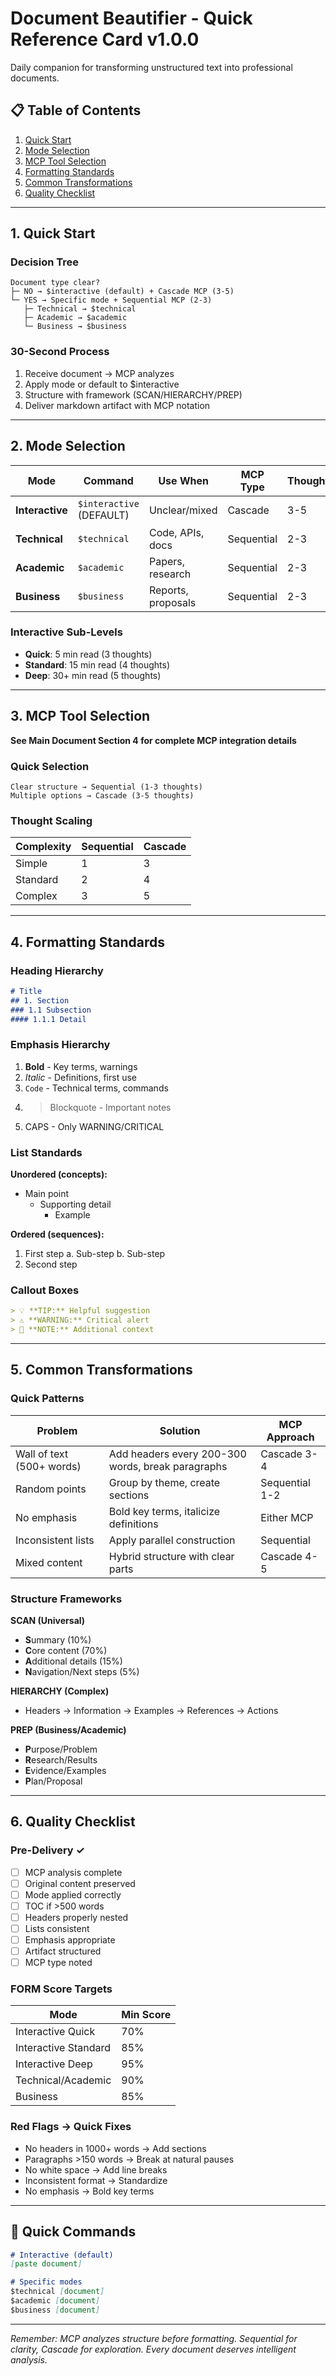 # Document Beautifier - Quick Reference Card v1.0.0

Daily companion for transforming unstructured text into professional documents.

## 📋 Table of Contents

1. [Quick Start](#1-quick-start)
2. [Mode Selection](#2-mode-selection)
3. [MCP Tool Selection](#3-mcp-tool-selection)
4. [Formatting Standards](#4-formatting-standards)
5. [Common Transformations](#5-common-transformations)
6. [Quality Checklist](#6-quality-checklist)

---

## 1. Quick Start

### Decision Tree
```
Document type clear?
├─ NO → $interactive (default) + Cascade MCP (3-5)
└─ YES → Specific mode + Sequential MCP (2-3)
   ├─ Technical → $technical
   ├─ Academic → $academic
   └─ Business → $business
```

### 30-Second Process
1. Receive document → MCP analyzes
2. Apply mode or default to $interactive
3. Structure with framework (SCAN/HIERARCHY/PREP)
4. Deliver markdown artifact with MCP notation

---

## 2. Mode Selection

| Mode | Command | Use When | MCP Type | Thoughts | Output |
|------|---------|----------|----------|----------|---------|
| **Interactive** | `$interactive` (DEFAULT) | Unclear/mixed | Cascade | 3-5 | User choice: Quick/Standard/Deep |
| **Technical** | `$technical` | Code, APIs, docs | Sequential | 2-3 | Decimal numbering, code blocks |
| **Academic** | `$academic` | Papers, research | Sequential | 2-3 | Abstract, citations, chapters |
| **Business** | `$business` | Reports, proposals | Sequential | 2-3 | Executive summary, action items |

### Interactive Sub-Levels
- **Quick**: 5 min read (3 thoughts)
- **Standard**: 15 min read (4 thoughts)  
- **Deep**: 30+ min read (5 thoughts)

---

## 3. MCP Tool Selection

**See Main Document Section 4 for complete MCP integration details**

### Quick Selection
```
Clear structure → Sequential (1-3 thoughts)
Multiple options → Cascade (3-5 thoughts)
```

### Thought Scaling
| Complexity | Sequential | Cascade |
|------------|------------|---------|
| Simple | 1 | 3 |
| Standard | 2 | 4 |
| Complex | 3 | 5 |

---

## 4. Formatting Standards

### Heading Hierarchy
```markdown
# Title
## 1. Section
### 1.1 Subsection
#### 1.1.1 Detail
```

### Emphasis Hierarchy
1. **Bold** - Key terms, warnings
2. *Italic* - Definitions, first use
3. `Code` - Technical terms, commands
4. > Blockquote - Important notes
5. CAPS - Only WARNING/CRITICAL

### List Standards

**Unordered (concepts):**
- Main point
  - Supporting detail
    - Example

**Ordered (sequences):**
1. First step
   a. Sub-step
   b. Sub-step
2. Second step

### Callout Boxes
```markdown
> 💡 **TIP:** Helpful suggestion
> ⚠️ **WARNING:** Critical alert
> 📝 **NOTE:** Additional context
```

---

## 5. Common Transformations

### Quick Patterns

| Problem | Solution | MCP Approach |
|---------|----------|--------------|
| Wall of text (500+ words) | Add headers every 200-300 words, break paragraphs | Cascade 3-4 |
| Random points | Group by theme, create sections | Sequential 1-2 |
| No emphasis | Bold key terms, italicize definitions | Either MCP |
| Inconsistent lists | Apply parallel construction | Sequential |
| Mixed content | Hybrid structure with clear parts | Cascade 4-5 |

### Structure Frameworks

**SCAN (Universal)**
- **S**ummary (10%)
- **C**ore content (70%)
- **A**dditional details (15%)
- **N**avigation/Next steps (5%)

**HIERARCHY (Complex)**
- Headers → Information → Examples → References → Actions

**PREP (Business/Academic)**
- **P**urpose/Problem
- **R**esearch/Results
- **E**vidence/Examples
- **P**lan/Proposal

---

## 6. Quality Checklist

### Pre-Delivery ✓
- [ ] MCP analysis complete
- [ ] Original content preserved
- [ ] Mode applied correctly
- [ ] TOC if >500 words
- [ ] Headers properly nested
- [ ] Lists consistent
- [ ] Emphasis appropriate
- [ ] Artifact structured
- [ ] MCP type noted

### FORM Score Targets
| Mode | Min Score |
|------|-----------|
| Interactive Quick | 70% |
| Interactive Standard | 85% |
| Interactive Deep | 95% |
| Technical/Academic | 90% |
| Business | 85% |

### Red Flags → Quick Fixes
- No headers in 1000+ words → Add sections
- Paragraphs >150 words → Break at natural pauses
- No white space → Add line breaks
- Inconsistent format → Standardize
- No emphasis → Bold key terms

---

## 🎯 Quick Commands

```markdown
# Interactive (default)
[paste document]

# Specific modes
$technical [document]
$academic [document]
$business [document]
```

---

*Remember: MCP analyzes structure before formatting. Sequential for clarity, Cascade for exploration. Every document deserves intelligent analysis.*